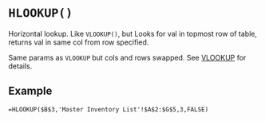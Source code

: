 # `HLOOKUP()`

Horizontal lookup. Like `VLOOKUP()`, but Looks for val in topmost row of table, returns val in same col from row specified.

Same params as `VLOOKUP` but cols and rows swapped. See [VLOOKUP](VLOOKUP.md) for details.

## Example

```excel
=HLOOKUP($B$3,'Master Inventory List'!$A$2:$G$5,3,FALSE)
```
